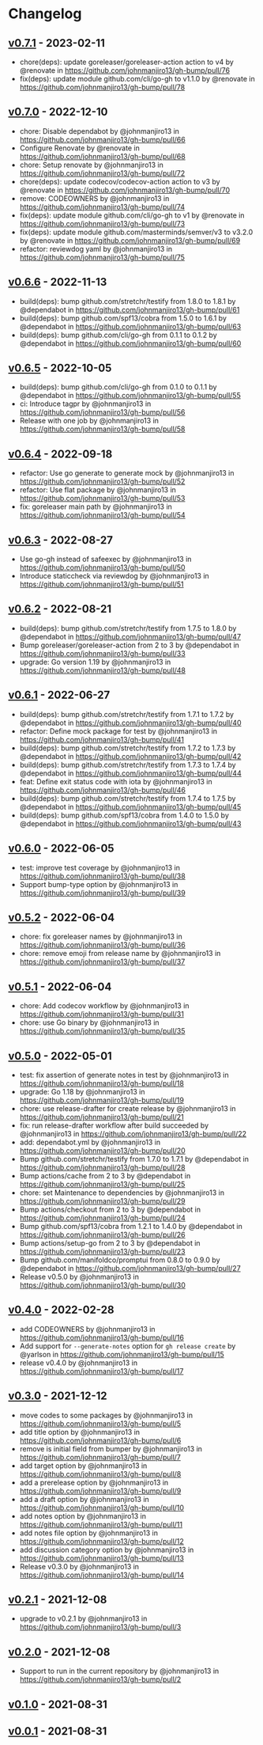 # Changelog

## [v0.7.1](https://github.com/johnmanjiro13/gh-bump/compare/v0.7.0...v0.7.1) - 2023-02-11
- chore(deps): update goreleaser/goreleaser-action action to v4 by @renovate in https://github.com/johnmanjiro13/gh-bump/pull/76
- fix(deps): update module github.com/cli/go-gh to v1.1.0 by @renovate in https://github.com/johnmanjiro13/gh-bump/pull/78

## [v0.7.0](https://github.com/johnmanjiro13/gh-bump/compare/v0.6.6...v0.7.0) - 2022-12-10
- chore: Disable dependabot by @johnmanjiro13 in https://github.com/johnmanjiro13/gh-bump/pull/66
- Configure Renovate by @renovate in https://github.com/johnmanjiro13/gh-bump/pull/68
- chore: Setup renovate by @johnmanjiro13 in https://github.com/johnmanjiro13/gh-bump/pull/72
- chore(deps): update codecov/codecov-action action to v3 by @renovate in https://github.com/johnmanjiro13/gh-bump/pull/70
- remove: CODEOWNERS by @johnmanjiro13 in https://github.com/johnmanjiro13/gh-bump/pull/74
- fix(deps): update module github.com/cli/go-gh to v1 by @renovate in https://github.com/johnmanjiro13/gh-bump/pull/73
- fix(deps): update module github.com/masterminds/semver/v3 to v3.2.0 by @renovate in https://github.com/johnmanjiro13/gh-bump/pull/69
- refactor: reviewdog yaml by @johnmanjiro13 in https://github.com/johnmanjiro13/gh-bump/pull/75

## [v0.6.6](https://github.com/johnmanjiro13/gh-bump/compare/v0.6.5...v0.6.6) - 2022-11-13
- build(deps): bump github.com/stretchr/testify from 1.8.0 to 1.8.1 by @dependabot in https://github.com/johnmanjiro13/gh-bump/pull/61
- build(deps): bump github.com/spf13/cobra from 1.5.0 to 1.6.1 by @dependabot in https://github.com/johnmanjiro13/gh-bump/pull/63
- build(deps): bump github.com/cli/go-gh from 0.1.1 to 0.1.2 by @dependabot in https://github.com/johnmanjiro13/gh-bump/pull/60

## [v0.6.5](https://github.com/johnmanjiro13/gh-bump/compare/v0.6.4...v0.6.5) - 2022-10-05
- build(deps): bump github.com/cli/go-gh from 0.1.0 to 0.1.1 by @dependabot in https://github.com/johnmanjiro13/gh-bump/pull/55
- ci: Introduce tagpr by @johnmanjiro13 in https://github.com/johnmanjiro13/gh-bump/pull/56
- Release with one job by @johnmanjiro13 in https://github.com/johnmanjiro13/gh-bump/pull/58

## [v0.6.4](https://github.com/johnmanjiro13/gh-bump/compare/v0.6.3...v0.6.4) - 2022-09-18
- refactor: Use go generate to generate mock by @johnmanjiro13 in https://github.com/johnmanjiro13/gh-bump/pull/52
- refactor: Use flat package by @johnmanjiro13 in https://github.com/johnmanjiro13/gh-bump/pull/53
- fix: goreleaser main path by @johnmanjiro13 in https://github.com/johnmanjiro13/gh-bump/pull/54

## [v0.6.3](https://github.com/johnmanjiro13/gh-bump/compare/v0.6.2...v0.6.3) - 2022-08-27
- Use go-gh instead of safeexec by @johnmanjiro13 in https://github.com/johnmanjiro13/gh-bump/pull/50
- Introduce staticcheck via reviewdog by @johnmanjiro13 in https://github.com/johnmanjiro13/gh-bump/pull/51

## [v0.6.2](https://github.com/johnmanjiro13/gh-bump/compare/v0.6.1...v0.6.2) - 2022-08-21
- build(deps): bump github.com/stretchr/testify from 1.7.5 to 1.8.0 by @dependabot in https://github.com/johnmanjiro13/gh-bump/pull/47
- Bump goreleaser/goreleaser-action from 2 to 3 by @dependabot in https://github.com/johnmanjiro13/gh-bump/pull/33
- upgrade: Go version 1.19 by @johnmanjiro13 in https://github.com/johnmanjiro13/gh-bump/pull/48

## [v0.6.1](https://github.com/johnmanjiro13/gh-bump/compare/v0.6.0...v0.6.1) - 2022-06-27
- build(deps): bump github.com/stretchr/testify from 1.7.1 to 1.7.2 by @dependabot in https://github.com/johnmanjiro13/gh-bump/pull/40
- refactor: Define mock package for test by @johnmanjiro13 in https://github.com/johnmanjiro13/gh-bump/pull/41
- build(deps): bump github.com/stretchr/testify from 1.7.2 to 1.7.3 by @dependabot in https://github.com/johnmanjiro13/gh-bump/pull/42
- build(deps): bump github.com/stretchr/testify from 1.7.3 to 1.7.4 by @dependabot in https://github.com/johnmanjiro13/gh-bump/pull/44
- feat: Define exit status code with iota by @johnmanjiro13 in https://github.com/johnmanjiro13/gh-bump/pull/46
- build(deps): bump github.com/stretchr/testify from 1.7.4 to 1.7.5 by @dependabot in https://github.com/johnmanjiro13/gh-bump/pull/45
- build(deps): bump github.com/spf13/cobra from 1.4.0 to 1.5.0 by @dependabot in https://github.com/johnmanjiro13/gh-bump/pull/43

## [v0.6.0](https://github.com/johnmanjiro13/gh-bump/compare/v0.5.2...v0.6.0) - 2022-06-05
- test: improve test coverage by @johnmanjiro13 in https://github.com/johnmanjiro13/gh-bump/pull/38
- Support bump-type option by @johnmanjiro13 in https://github.com/johnmanjiro13/gh-bump/pull/39

## [v0.5.2](https://github.com/johnmanjiro13/gh-bump/compare/v0.5.1...v0.5.2) - 2022-06-04
- chore: fix goreleaser names by @johnmanjiro13 in https://github.com/johnmanjiro13/gh-bump/pull/36
- chore: remove emoji from release name by @johnmanjiro13 in https://github.com/johnmanjiro13/gh-bump/pull/37

## [v0.5.1](https://github.com/johnmanjiro13/gh-bump/compare/v0.5.0...v0.5.1) - 2022-06-04
- chore: Add codecov workflow by @johnmanjiro13 in https://github.com/johnmanjiro13/gh-bump/pull/31
- chore: use Go binary by @johnmanjiro13 in https://github.com/johnmanjiro13/gh-bump/pull/35

## [v0.5.0](https://github.com/johnmanjiro13/gh-bump/compare/v0.4.0...v0.5.0) - 2022-05-01
- test: fix assertion of generate notes in test by @johnmanjiro13 in https://github.com/johnmanjiro13/gh-bump/pull/18
- upgrade: Go 1.18 by @johnmanjiro13 in https://github.com/johnmanjiro13/gh-bump/pull/19
- chore: use release-drafter for create release by @johnmanjiro13 in https://github.com/johnmanjiro13/gh-bump/pull/21
- fix: run release-drafter workflow after build succeeded by @johnmanjiro13 in https://github.com/johnmanjiro13/gh-bump/pull/22
- add: dependabot.yml by @johnmanjiro13 in https://github.com/johnmanjiro13/gh-bump/pull/20
- Bump github.com/stretchr/testify from 1.7.0 to 1.7.1 by @dependabot in https://github.com/johnmanjiro13/gh-bump/pull/28
- Bump actions/cache from 2 to 3 by @dependabot in https://github.com/johnmanjiro13/gh-bump/pull/25
- chore: set Maintenance to dependencies by @johnmanjiro13 in https://github.com/johnmanjiro13/gh-bump/pull/29
- Bump actions/checkout from 2 to 3 by @dependabot in https://github.com/johnmanjiro13/gh-bump/pull/24
- Bump github.com/spf13/cobra from 1.2.1 to 1.4.0 by @dependabot in https://github.com/johnmanjiro13/gh-bump/pull/26
- Bump actions/setup-go from 2 to 3 by @dependabot in https://github.com/johnmanjiro13/gh-bump/pull/23
- Bump github.com/manifoldco/promptui from 0.8.0 to 0.9.0 by @dependabot in https://github.com/johnmanjiro13/gh-bump/pull/27
- Release v0.5.0 by @johnmanjiro13 in https://github.com/johnmanjiro13/gh-bump/pull/30

## [v0.4.0](https://github.com/johnmanjiro13/gh-bump/compare/v0.3.0...v0.4.0) - 2022-02-28
- add CODEOWNERS by @johnmanjiro13 in https://github.com/johnmanjiro13/gh-bump/pull/16
- Add support for `--generate-notes` option for `gh release create` by @yarlson in https://github.com/johnmanjiro13/gh-bump/pull/15
- release v0.4.0 by @johnmanjiro13 in https://github.com/johnmanjiro13/gh-bump/pull/17

## [v0.3.0](https://github.com/johnmanjiro13/gh-bump/compare/v0.2.1...v0.3.0) - 2021-12-12
- move codes to some packages by @johnmanjiro13 in https://github.com/johnmanjiro13/gh-bump/pull/5
- add title option by @johnmanjiro13 in https://github.com/johnmanjiro13/gh-bump/pull/6
- remove is initial field from bumper by @johnmanjiro13 in https://github.com/johnmanjiro13/gh-bump/pull/7
- add target option by @johnmanjiro13 in https://github.com/johnmanjiro13/gh-bump/pull/8
- add a prerelease option by @johnmanjiro13 in https://github.com/johnmanjiro13/gh-bump/pull/9
- add a draft option by @johnmanjiro13 in https://github.com/johnmanjiro13/gh-bump/pull/10
- add notes option by @johnmanjiro13 in https://github.com/johnmanjiro13/gh-bump/pull/11
- add notes file option by @johnmanjiro13 in https://github.com/johnmanjiro13/gh-bump/pull/12
- add discussion category option by @johnmanjiro13 in https://github.com/johnmanjiro13/gh-bump/pull/13
- Release v0.3.0 by @johnmanjiro13 in https://github.com/johnmanjiro13/gh-bump/pull/14

## [v0.2.1](https://github.com/johnmanjiro13/gh-bump/compare/v0.2.0...v0.2.1) - 2021-12-08
- upgrade to v0.2.1 by @johnmanjiro13 in https://github.com/johnmanjiro13/gh-bump/pull/3

## [v0.2.0](https://github.com/johnmanjiro13/gh-bump/compare/v0.1.0...v0.2.0) - 2021-12-08
- Support to run in the current repository by @johnmanjiro13 in https://github.com/johnmanjiro13/gh-bump/pull/2

## [v0.1.0](https://github.com/johnmanjiro13/gh-bump/compare/v0.0.1...v0.1.0) - 2021-08-31

## [v0.0.1](https://github.com/johnmanjiro13/gh-bump/commits/v0.0.1) - 2021-08-31
